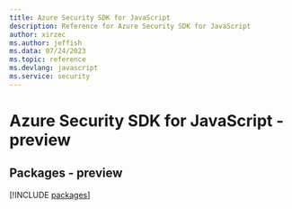 ```yaml
---
title: Azure Security SDK for JavaScript
description: Reference for Azure Security SDK for JavaScript
author: xirzec
ms.author: jeffish
ms.data: 07/24/2023
ms.topic: reference
ms.devlang: javascript
ms.service: security
---
```

# Azure Security SDK for JavaScript - preview
## Packages - preview
[!INCLUDE [packages](security-index.md)]